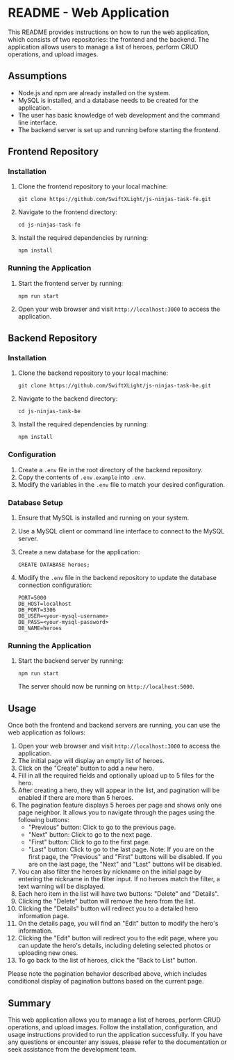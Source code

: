 # README - Web Application

This README provides instructions on how to run the web application, which consists of two repositories: the frontend and the backend. The application allows users to manage a list of heroes, perform CRUD operations, and upload images.

## Assumptions

- Node.js and npm are already installed on the system.
- MySQL is installed, and a database needs to be created for the application.
- The user has basic knowledge of web development and the command line interface.
- The backend server is set up and running before starting the frontend.

## Frontend Repository

### Installation

1. Clone the frontend repository to your local machine:

   ```shell
   git clone https://github.com/SwiftXLight/js-ninjas-task-fe.git
   ```

2. Navigate to the frontend directory:

   ```shell
   cd js-ninjas-task-fe
   ```

3. Install the required dependencies by running:

   ```shell
   npm install
   ```

### Running the Application

1. Start the frontend server by running:

   ```shell
   npm run start
   ```

2. Open your web browser and visit `http://localhost:3000` to access the application.

## Backend Repository

### Installation

1. Clone the backend repository to your local machine:

   ```shell
   git clone https://github.com/SwiftXLight/js-ninjas-task-be.git
   ```

2. Navigate to the backend directory:

   ```shell
   cd js-ninjas-task-be
   ```

3. Install the required dependencies by running:

   ```shell
   npm install
   ```

### Configuration

1. Create a `.env` file in the root directory of the backend repository.
2. Copy the contents of `.env.example` into `.env`.
3. Modify the variables in the `.env` file to match your desired configuration.

### Database Setup

1.  Ensure that MySQL is installed and running on your system.
2.  Use a MySQL client or command line interface to connect to the MySQL server.
3.  Create a new database for the application:

    `CREATE DATABASE heroes;`

4.  Modify the `.env` file in the backend repository to update the database connection configuration:

    ```shell
    PORT=5000
    DB_HOST=localhost
    DB_PORT=3306
    DB_USER=<your-mysql-username>
    DB_PASS=<your-mysql-password>
    DB_NAME=heroes
    ```

### Running the Application

1. Start the backend server by running:

   ```shell
   npm run start
   ```

   The server should now be running on `http://localhost:5000`.

## Usage

Once both the frontend and backend servers are running, you can use the web application as follows:

1.  Open your web browser and visit `http://localhost:3000` to access the application.
2.  The initial page will display an empty list of heroes.
3.  Click on the "Create" button to add a new hero.
4.  Fill in all the required fields and optionally upload up to 5 files for the hero.
5.  After creating a hero, they will appear in the list, and pagination will be enabled if there are more than 5 heroes.
6.  The pagination feature displays 5 heroes per page and shows only one page neighbor. It allows you to navigate through the pages using the following buttons:
    - "Previous" button: Click to go to the previous page.
    - "Next" button: Click to go to the next page.
    - "First" button: Click to go to the first page.
    - "Last" button: Click to go to the last page.
      Note: If you are on the first page, the "Previous" and "First" buttons will be disabled. If you are on the last page, the "Next" and "Last" buttons will be disabled.
7.  You can also filter the heroes by nickname on the initial page by entering the nickname in the filter input. If no heroes match the filter, a text warning will be displayed.
8.  Each hero item in the list will have two buttons: "Delete" and "Details".
9.  Clicking the "Delete" button will remove the hero from the list.
10. Clicking the "Details" button will redirect you to a detailed hero information page.
11. On the details page, you will find an "Edit" button to modify the hero's information.
12. Clicking the "Edit" button will redirect you to the edit page, where you can update the hero's details, including deleting selected photos or uploading new ones.
13. To go back to the list of heroes, click the "Back to List" button.

Please note the pagination behavior described above, which includes conditional display of pagination buttons based on the current page.

## Summary

This web application allows you to manage a list of heroes, perform CRUD operations, and upload images. Follow the installation, configuration, and usage instructions provided to run the application successfully. If you have any questions or encounter any issues, please refer to the documentation or seek assistance from the development team.
